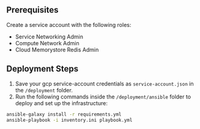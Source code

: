 ## Prerequisites

Create a service account with the following roles:
- Service Networking Admin
- Compute Network Admin
- Cloud Memorystore Redis Admin

## Deployment Steps

1. Save your gcp service-account credentials as `service-account.json` in the `/deployment` folder.
2. Run the following commands inside the `/deployment/ansible` folder to deploy and set up the infrastructure:

```bash
ansible-galaxy install -r requirements.yml
ansible-playbook -i inventory.ini playbook.yml
```